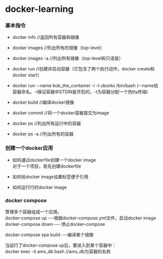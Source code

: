 # docker-learning

### 基本指令
* docker info  //返回所有容器和镜像
* docker images //列出所有的镜像（top-level）
* docker images -a  //列出所有镜像（top-level和只读层）
* docker run  //创建并启动容器（它包含了两个执行动作，docker create和docker start）

* docker run --name bob_the_container -i -t ubuntu /bin/bash  (--name给容器命名。-i保证容器中STDIN是开启的，-t为容器分配一个伪tty终端)
* docker build   //编译docker镜像
* docker commit //将一个docker容器提交为image
* docker ps //列出所有运行中的容器
* docker ps -a //列出所有的容器

### 创建一个docker应用
* 如何通过dockerfile创建一个docker image  <br/>
对于一个项目，首先创建dockerfile
* 如何给docker image设置标签便于引用  <br/>

* 如何运行行的docker image  <br/>

### docker compose
管理多个容器组成一个应用。<br/>
docker-compose up ---根据docker-compose.yml文件，启动docker image <br/>
docker-compose down --- 停止docker-compose <br/>

docker-compose spa build ---编译某个镜像 <br/>

当运行了docker-compose up后，要进入到某个容器中：<br/>
docker exec -it ams_db bash  //ams_db为容器的名称
